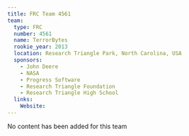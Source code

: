 ```yaml
---
title: FRC Team 4561
team:
  type: FRC
  number: 4561
  name: TerrorBytes
  rookie_year: 2013
  location: Research Triangle Park, North Carolina, USA
  sponsors:
    - John Deere
    - NASA
    - Progress Software
    - Research Triangle Foundation
    - Research Triangle High School
  links:
    Website: 
---
```

No content has been added for this team